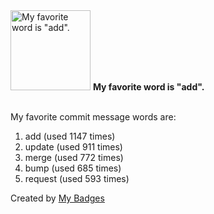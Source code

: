 <img src="https://my-badges.github.io/my-badges/favorite-word.png" alt="My favorite word is &quot;add&quot;." title="My favorite word is &quot;add&quot;." width="128">
<strong>My favorite word is &quot;add&quot;.</strong>
<br><br>

My favorite commit message words are:

1. add (used 1147 times)
2. update (used 911 times)
3. merge (used 772 times)
4. bump (used 685 times)
5. request (used 593 times)


Created by <a href="https://github.com/my-badges/my-badges">My Badges</a>